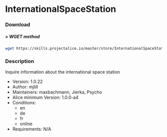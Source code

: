 # InternationalSpaceStation

### Download

##### > WGET method
```bash
wget https://skills.projectalice.io/master/store/InternationalSpaceStation -O ~/ProjectAlice/system/skillInstallTickets/InternationalSpaceStation.install
```

### Description
Inquire information about the international space station

- Version: 1.0.22
- Author: mjlill
- Maintainers: maxbachmann, Jierka, Psycho
- Alice minimum Version: 1.0.0-a4
- Conditions:
  - en
  - de
  - fr
  - online
- Requirements: N/A

